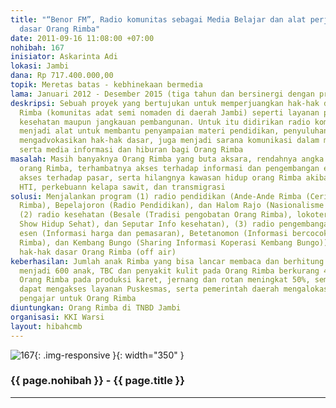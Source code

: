 ```yaml
---
title: "“Benor FM”, Radio komunitas sebagai Media Belajar dan alat perjuangan hak
  dasar Orang Rimba"
date: 2011-09-16 11:08:00 +07:00
nohibah: 167
inisiator: Askarinta Adi
lokasi: Jambi
dana: Rp 717.400.000,00
topik: Meretas batas - kebhinekaan bermedia
lama: Januari 2012 - Desember 2015 (tiga tahun dan bersinergi dengan program Warsi)
deskripsi: Sebuah proyek yang bertujukan untuk memperjuangkan hak-hak dasar orang
  Rimba (komunitas adat semi nomaden di daerah Jambi) seperti layanan pendidikan,
  kesehatan maupun jangkauan pembangunan. Untuk itu didirikan radio komunitas untuk
  menjadi alat untuk membantu penyampaian materi pendidikan, penyuluhan kesehatan,
  mengadvokasikan hak-hak dasar, juga menjadi sarana komunikasi dalam memobilisasi,
  serta media informasi dan hiburan bagi Orang Rimba
masalah: Masih banyaknya Orang Rimba yang buta aksara, rendahnya angka harapan hidup
  orang Rimba, terhambatnya akses terhadap informasi dan pengembangan ekonomi alternatif
  akses terhadap pasar, serta hilangnya kawasan hidup orang Rimba akibat kehadiran
  HTI, perkebuann kelapa sawit, dan transmigrasi
solusi: Menjalankan program (1) radio pendidikan (Ande-Ande Rimba (Cerita Dongeng
  Rimba), Bepelajoron (Radio Pendidikan), dan Halom Rajo (Nasionalisme ala Orang Rimba));
  (2) radio kesehatan (Besale (Tradisi pengobatan Orang Rimba), lokoter Tiba (Talk
  Show Hidup Sehat), dan Seputar Info kesehatan), (3) radio pengembangan ekonomi (Kaboron
  esen (Informasi harga dan pemasaran), Betetanomon (Informasi bercocok tanam Orang
  Rimba), dan Kembang Bungo (Sharing Informasi Koperasi Kembang Bungo)), serta advokasi
  hak-hak dasar Orang Rimba (off air)
keberhasilan: Jumlah anak Rimba yang bisa lancar membaca dan berhitung serta menulis
  menjadi 600 anak, TBC dan penyakit kulit pada Orang Rimba berkurang 40 %, pendapatan
  Orang Rimba pada produksi karet, jernang dan rotan meningkat 50%, semua Orang Rimba
  dapat mengakses layanan Puskesmas, serta pemerintah daerah mengalokasikan tenaga
  pengajar untuk Orang Rimba
diuntungkan: Orang Rimba di TNBD Jambi
organisasi: KKI Warsi
layout: hibahcmb
---
```


![167](/static/img/hibahcmb/167.png){: .img-responsive }{: width="350" }

### {{ page.nohibah }} - {{ page.title }}

---
